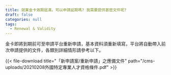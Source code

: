```yaml
---
title: 就業金卡效期屆滿，可以申請延期嗎? 我需要提供甚麼文件呢?
draft: false
categories: null
tags:
  - Renewal & Validity
---
```

金卡即將到期前可至申請平台重新申請，基本資料須重新填寫，平台將自動帶入前次申請提供的文件，各類別詳細情形請參考以下。

{{< file-download title="「新申請案/重新申請」之應備文件" path="/cms-uploads/20210208外國特定專業人才資格條件.pdf" >}}